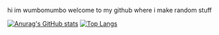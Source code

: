 hi im wumbomumbo welcome to my github where i make random stuff

[![Anurag's GitHub stats](https://github-readme-stats.vercel.app/api?username=jaydengamble6)](https://github.com/anuraghazra/github-readme-stats)
[![Top Langs](https://github-readme-stats.vercel.app/api/top-langs/?username=jaydengamble6)](https://github.com/anuraghazra/github-readme-stats)
